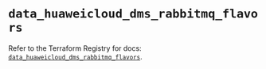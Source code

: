 # `data_huaweicloud_dms_rabbitmq_flavors`

Refer to the Terraform Registry for docs: [`data_huaweicloud_dms_rabbitmq_flavors`](https://registry.terraform.io/providers/huaweicloud/huaweicloud/1.71.1/docs/data-sources/dms_rabbitmq_flavors).
